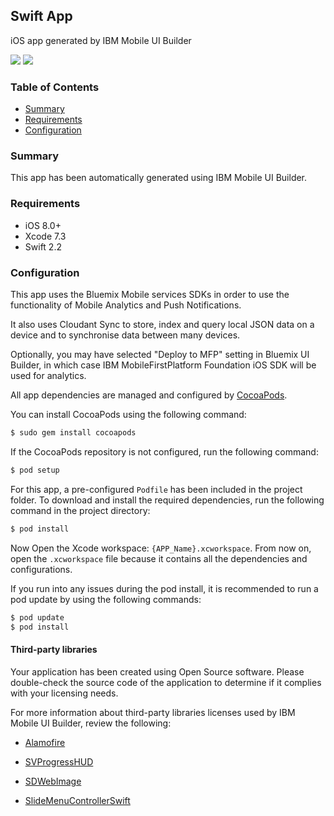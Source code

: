 ## Swift App
iOS app generated by IBM Mobile UI Builder

[![](https://img.shields.io/badge/bluemix-powered-blue.svg)](https://bluemix.net)
[![](https://img.shields.io/badge/platform-ios-lightgrey.svg)](https://developer.apple.com/swift/)

### Table of Contents
* [Summary](#summary)
* [Requirements](#requirements)
* [Configuration](#configuration)

### Summary
This app has been automatically generated using IBM Mobile UI Builder.

### Requirements
* iOS 8.0+
* Xcode 7.3
* Swift 2.2

### Configuration


This app uses the Bluemix Mobile services SDKs in order to use the functionality of Mobile Analytics and Push Notifications.

It also uses Cloudant Sync to store, index and query local JSON data on a device and to synchronise data between many devices.

Optionally, you may have selected "Deploy to MFP" setting in Bluemix UI Builder, in which case IBM MobileFirstPlatform Foundation iOS SDK will be used for analytics.

All app dependencies are managed and configured by [CocoaPods](https://cocoapods.org/).

You can install CocoaPods using the following command:

```bash
$ sudo gem install cocoapods
```

If the CocoaPods repository is not configured, run the following command:

```bash
$ pod setup
```

For this app, a pre-configured `Podfile` has been included in the project folder. To download and install the required dependencies, run the following command in the project directory:

```bash
$ pod install
```
Now Open the Xcode workspace: `{APP_Name}.xcworkspace`. From now on, open the `.xcworkspace` file because it contains all the dependencies and configurations.

If you run into any issues during the pod install, it is recommended to run a pod update by using the following commands:

```bash
$ pod update
$ pod install
```
#### Third-party libraries

Your application has been created using Open Source software. Please double-check the source code of the application to determine if it complies with your licensing needs.

For more information about third-party libraries licenses used by IBM Mobile UI Builder, review the following:

* [Alamofire]( https://github.com/Alamofire/Alamofire)

* [SVProgressHUD](https://github.com/TransitApp/SVProgressHUD)

* [SDWebImage](https://github.com/rs/SDWebImage)

* [SlideMenuControllerSwift](https://github.com/dekatotoro/SlideMenuControllerSwift)

